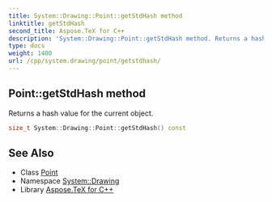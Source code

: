 ```yaml
---
title: System::Drawing::Point::getStdHash method
linktitle: getStdHash
second_title: Aspose.TeX for C++
description: 'System::Drawing::Point::getStdHash method. Returns a hash value for the current object in C++.'
type: docs
weight: 1400
url: /cpp/system.drawing/point/getstdhash/
---
```

## Point::getStdHash method


Returns a hash value for the current object.

```cpp
size_t System::Drawing::Point::getStdHash() const
```

## See Also

* Class [Point](../)
* Namespace [System::Drawing](../../)
* Library [Aspose.TeX for C++](../../../)
